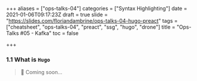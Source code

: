 +++
aliases = ["ops-talks-04"]
categories = ["Syntax Highlighting"]
date = 2021-01-06T09:17:23Z
draft = true
slide = "https://slides.com/floriandambrine/ops-talks-04-hugo-preact"
tags = ["cheatsheet", "ops-talks-04", "preact", "ssg", "hugo", "drone"]
title = "Ops-Talks #05 - Kafka"
toc = false

+++
### 1.1 What is `Hugo`

> :crossed_fingers: Coming soon...

<!--more-->